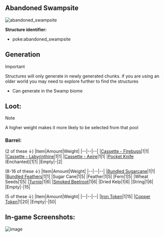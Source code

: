 ## Abandoned Swampsite
![abandoned_swampsite](https://github.com/ItsMePok/PFE/assets/136857747/c73031c1-f564-4d6e-89e0-793225c14624)

**Structure identifier:**
* poke:abandoned_swampsite
## Generation
> [!IMPORTANT]
> Structures will only generate in newly generated chunks. if you are using an older world you may need to explore further to find the structures

* Can generate in the Swamp biome

## Loot:
> [!NOTE]
> A higher weight makes it more likely to be selected from that pool

### **Barrel:**

(2 of these ↓)
|Item|Amount|Weight|
|--|--|--|
|[Cassette - Firebugs](https://github.com/ItsMePok/PFE/wiki/Cassette-Firebugs)|1|1|
|[Cassette - Labyrinthine](https://github.com/ItsMePok/PFE/wiki/Cassette-Labyrinthine)|1|1|
|[Cassette - Aeire](https://github.com/ItsMePok/PFE/wiki/Cassette-Aerie)|1|1|
|[Pocket Knife](https://github.com/ItsMePok/PFE/wiki/Pocket-Knife) (Enchanted)|1|1|
|Empty|-|2|

(8-16 of these ↓)
|Item|Amount|Weight|
|--|--|--|
|[Bundled Sugarcane](https://github.com/ItsMePok/PFE/wiki/Bundled-Sugarcane)|1|1|
|[Bundled Feathers](https://github.com/ItsMePok/PFE/wiki/Bundled-Feathers)|1|1|
|Sugar Cane|1|5|
|Feather|1|5|
|Fern|1|5|
|Wheat Seeds|1|5|
|[Turnip](https://github.com/ItsMePok/PFE/wiki/Turnip)|1|6|
|[Smoked Beetroot](https://github.com/ItsMePok/PFE/wiki/Smoked-Beetroot)|1|6|
|Dried Kelp|1|6|
|String|1|6|
|Empty|-|15|

(5 of these ↓)
|Item|Amount|Weight|
|--|--|--|
|[Iron Token](https://github.com/ItsMePok/PFE/wiki/Iron-Token)|1|15|
|[Copper Token](https://github.com/ItsMePok/PFE/wiki/Copper-Token)|1|20|
|Empty|-|50|

## In-game Screenshots:
![image](https://github.com/ItsMePok/PFE/assets/136857747/a2c7a0c7-9bad-47b0-b606-79f0d5f527ff)
